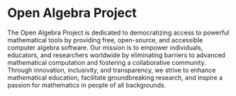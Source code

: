 # Open Algebra Project
The Open Algebra Project is dedicated to democratizing access to powerful mathematical tools by providing free, open-source, and accessible computer algebra software. Our mission is to empower individuals, educators, and researchers worldwide by eliminating barriers to advanced mathematical computation and fostering a collaborative community. Through innovation, inclusivity, and transparency, we strive to enhance mathematical education, facilitate groundbreaking research, and inspire a passion for mathematics in people of all backgrounds.
